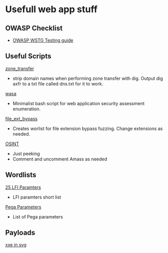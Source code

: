 # Usefull web app stuff

## OWASP Checklist
- [OWASP WSTG Testing guide](https://github.com/b1g-b33f/Web-app/blob/main/owasp_checklist.md) 

## Useful Scripts
[zone_transfer](https://github.com/b1g-b33f/Web-app/blob/main/zone_transfer.sh)  
- strip domain names when performing zone transfer with dig. Output dig axfr to a txt file called dns.txt for it to work.

[wasa](https://github.com/b1g-b33f/Web-app/blob/main/wasa.sh)
- Minimalist bash script for web application security assessment enumeration.

[file_ext_bypass](https://github.com/b1g-b33f/Web-app/blob/main/file_ext_bypass.sh)
- Creates worlist for file extension bypass fuzzing. Change extensions as needed.

[OSINT](https://github.com/b1g-b33f/Web-app/blob/main/osint.sh)
- Just peeking
- Comment and uncomment Amass as needed

## Wordlists

[25 LFI Paramters](https://github.com/b1g-b33f/Web-app/blob/main/25-LFI-Paramters.txt)
- LFI paramters short list

[Pega Parameters](https://github.com/b1g-b33f/Web-app/blob/main/pega-parameters.txt)
- List of Pega parameters

## Payloads
[xxe in svg](https://github.com/b1g-b33f/Web-app/blob/main/xxe.svg)
